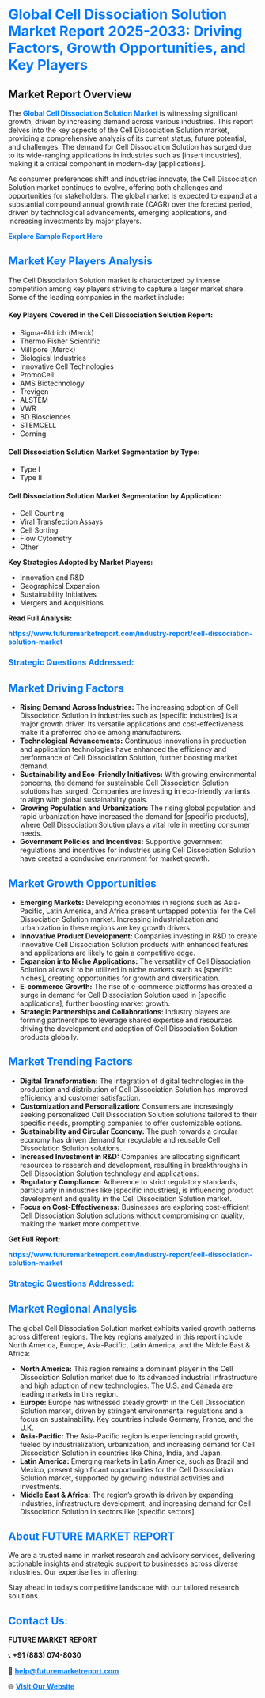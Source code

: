 <h1 style="color: #007BFF;">Global Cell Dissociation Solution Market Report 2025-2033: Driving Factors, Growth Opportunities, and Key Players</h1>

<section id="overview">
<h2>Market Report Overview</h2>
<p>The <a href="https://www.futuremarketreport.com/industry-report/cell-dissociation-solution-market" style="color: #007BFF; text-decoration: none;"><strong>Global Cell Dissociation Solution Market</strong></a> is witnessing significant growth, driven by increasing demand across various industries. This report delves into the key aspects of the Cell Dissociation Solution market, providing a comprehensive analysis of its current status, future potential, and challenges. The demand for Cell Dissociation Solution has surged due to its wide-ranging applications in industries such as [insert industries], making it a critical component in modern-day [applications].</p>
<p>As consumer preferences shift and industries innovate, the Cell Dissociation Solution market continues to evolve, offering both challenges and opportunities for stakeholders. The global market is expected to expand at a substantial compound annual growth rate (CAGR) over the forecast period, driven by technological advancements, emerging applications, and increasing investments by major players.</p>
</section>

<section id="overview">
<p><a href="https://www.futuremarketreport.com/request-sample/reportId=90544" style="color: #007BFF; text-decoration: none;"><strong>Explore Sample Report Here</strong></a></p>
</section>

<section id="key-players">
<h2 style="color: #007BFF;">Market Key Players Analysis</h2>
<p>The Cell Dissociation Solution market is characterized by intense competition among key players striving to capture a larger market share. Some of the leading companies in the market include:</p>
<h4>Key Players Covered in the Cell Dissociation Solution Report:</h4>
<ul><li>Sigma-Aldrich (Merck)</li><li>Thermo Fisher Scientific</li><li>Millipore (Merck)</li><li>Biological Industries</li><li>Innovative Cell Technologies</li><li>PromoCell</li><li>AMS Biotechnology</li><li>Trevigen</li><li>ALSTEM</li><li>VWR</li><li>BD Biosciences</li><li>STEMCELL</li><li>Corning</li></ul>
<h4>Cell Dissociation Solution Market Segmentation by Type:</h4>
<ul><li>Type I</li><li>Type II</li></ul>

<h4>Cell Dissociation Solution Market Segmentation by Application:</h4>
<ul><li>Cell Counting</li><li>Viral Transfection Assays</li><li>Cell Sorting</li><li>Flow Cytometry</li><li>Other</li></ul>
<p><strong>Key Strategies Adopted by Market Players:</strong></p>
<ul>
<li>Innovation and R&D</li>
<li>Geographical Expansion</li>
<li>Sustainability Initiatives</li>
<li>Mergers and Acquisitions</li>
</ul>
</section>

<section>
<p><strong>Read Full Analysis: </strong></p><a href="https://www.futuremarketreport.com/industry-report/cell-dissociation-solution-market" style="color: #007BFF; text-decoration: none;"><strong>https://www.futuremarketreport.com/industry-report/cell-dissociation-solution-market</strong></a>
<h3 style="color: #007BFF;">Strategic Questions Addressed:</h3>
</section>

<section id="driving-factors">
<h2 style="color: #007BFF;">Market Driving Factors</h2>
<ul>
<li><strong>Rising Demand Across Industries:</strong> The increasing adoption of Cell Dissociation Solution in industries such as [specific industries] is a major growth driver. Its versatile applications and cost-effectiveness make it a preferred choice among manufacturers.</li>
<li><strong>Technological Advancements:</strong> Continuous innovations in production and application technologies have enhanced the efficiency and performance of Cell Dissociation Solution, further boosting market demand.</li>
<li><strong>Sustainability and Eco-Friendly Initiatives:</strong> With growing environmental concerns, the demand for sustainable Cell Dissociation Solution solutions has surged. Companies are investing in eco-friendly variants to align with global sustainability goals.</li>
<li><strong>Growing Population and Urbanization:</strong> The rising global population and rapid urbanization have increased the demand for [specific products], where Cell Dissociation Solution plays a vital role in meeting consumer needs.</li>
<li><strong>Government Policies and Incentives:</strong> Supportive government regulations and incentives for industries using Cell Dissociation Solution have created a conducive environment for market growth.</li>
</ul>
</section>

<section id="growth-opportunities">
<h2 style="color: #007BFF;">Market Growth Opportunities</h2>
<ul>
<li><strong>Emerging Markets:</strong> Developing economies in regions such as Asia-Pacific, Latin America, and Africa present untapped potential for the Cell Dissociation Solution market. Increasing industrialization and urbanization in these regions are key growth drivers.</li>
<li><strong>Innovative Product Development:</strong> Companies investing in R&D to create innovative Cell Dissociation Solution products with enhanced features and applications are likely to gain a competitive edge.</li>
<li><strong>Expansion into Niche Applications:</strong> The versatility of Cell Dissociation Solution allows it to be utilized in niche markets such as [specific niches], creating opportunities for growth and diversification.</li>
<li><strong>E-commerce Growth:</strong> The rise of e-commerce platforms has created a surge in demand for Cell Dissociation Solution used in [specific applications], further boosting market growth.</li>
<li><strong>Strategic Partnerships and Collaborations:</strong> Industry players are forming partnerships to leverage shared expertise and resources, driving the development and adoption of Cell Dissociation Solution products globally.</li>
</ul>
</section>

<section id="trending-factors">
<h2 style="color: #007BFF;">Market Trending Factors</h2>
<ul>
<li><strong>Digital Transformation:</strong> The integration of digital technologies in the production and distribution of Cell Dissociation Solution has improved efficiency and customer satisfaction.</li>
<li><strong>Customization and Personalization:</strong> Consumers are increasingly seeking personalized Cell Dissociation Solution solutions tailored to their specific needs, prompting companies to offer customizable options.</li>
<li><strong>Sustainability and Circular Economy:</strong> The push towards a circular economy has driven demand for recyclable and reusable Cell Dissociation Solution solutions.</li>
<li><strong>Increased Investment in R&D:</strong> Companies are allocating significant resources to research and development, resulting in breakthroughs in Cell Dissociation Solution technology and applications.</li>
<li><strong>Regulatory Compliance:</strong> Adherence to strict regulatory standards, particularly in industries like [specific industries], is influencing product development and quality in the Cell Dissociation Solution market.</li>
<li><strong>Focus on Cost-Effectiveness:</strong> Businesses are exploring cost-efficient Cell Dissociation Solution solutions without compromising on quality, making the market more competitive.</li>
</ul>
</section>

<section>
<p><strong>Get Full Report: </strong></p><a href="https://www.futuremarketreport.com/industry-report/cell-dissociation-solution-market" style="color: #007BFF; text-decoration: none;"><strong>https://www.futuremarketreport.com/industry-report/cell-dissociation-solution-market</strong></a>
<h3 style="color: #007BFF;">Strategic Questions Addressed:</h3>
</section>


<section id="regional-analysis">
<h2 style="color: #007BFF;">Market Regional Analysis</h2>
<p>The global Cell Dissociation Solution market exhibits varied growth patterns across different regions. The key regions analyzed in this report include North America, Europe, Asia-Pacific, Latin America, and the Middle East & Africa:</p>
<ul>
<li><strong>North America:</strong> This region remains a dominant player in the Cell Dissociation Solution market due to its advanced industrial infrastructure and high adoption of new technologies. The U.S. and Canada are leading markets in this region.</li>
<li><strong>Europe:</strong> Europe has witnessed steady growth in the Cell Dissociation Solution market, driven by stringent environmental regulations and a focus on sustainability. Key countries include Germany, France, and the U.K.</li>
<li><strong>Asia-Pacific:</strong> The Asia-Pacific region is experiencing rapid growth, fueled by industrialization, urbanization, and increasing demand for Cell Dissociation Solution in countries like China, India, and Japan.</li>
<li><strong>Latin America:</strong> Emerging markets in Latin America, such as Brazil and Mexico, present significant opportunities for the Cell Dissociation Solution market, supported by growing industrial activities and investments.</li>
<li><strong>Middle East & Africa:</strong> The region’s growth is driven by expanding industries, infrastructure development, and increasing demand for Cell Dissociation Solution in sectors like [specific sectors].</li>
</ul>
</section>

<footer>
<h2 style="color: #007BFF;">About FUTURE MARKET REPORT</h2>
<p>We are a trusted name in market research and advisory services, delivering actionable insights and strategic support to businesses across diverse industries. Our expertise lies in offering:</p>

<p>Stay ahead in today’s competitive landscape with our tailored research solutions.</p>

<h2 style="color: #007BFF;">Contact Us:</h2>
<p><strong>FUTURE MARKET REPORT</strong></p>
<p>📞 <strong>+91 (883) 074-8030</strong></p>
<p>📧 <strong><a href="mailto:help@futuremarketreport.com" style="color: #007BFF;">help@futuremarketreport.com</a></strong></p>
<p>🌐 <strong><a href="https://www.futuremarketreport.com/" style="color: #007BFF;">Visit Our Website</a></strong></p>
</footer>